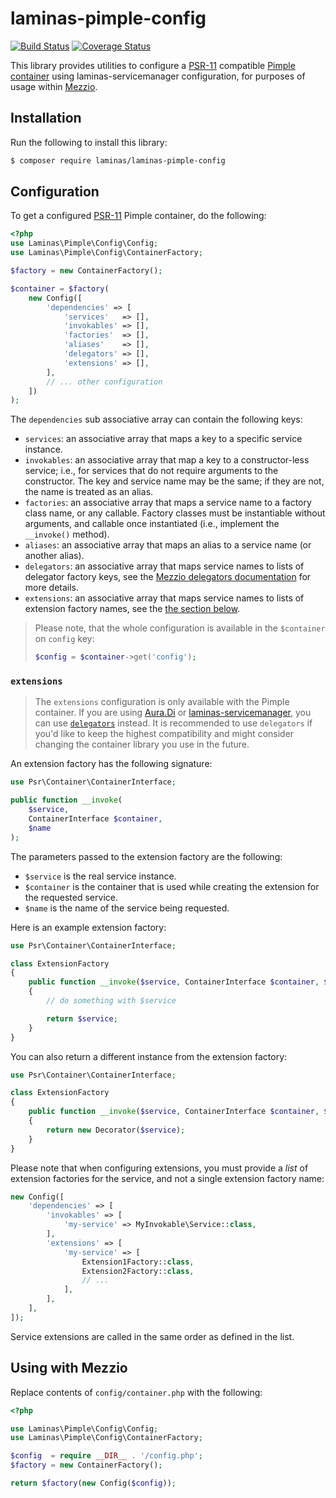 # laminas-pimple-config

[![Build Status](https://travis-ci.org/laminas/laminas-pimple-config.svg?branch=master)](https://travis-ci.org/laminas/laminas-pimple-config)
[![Coverage Status](https://coveralls.io/repos/github/laminas/laminas-pimple-config/badge.svg?branch=master)](https://coveralls.io/github/laminas/laminas-pimple-config?branch=master)

This library provides utilities to configure
a [PSR-11](http://www.php-fig.org/psr/psr-11/) compatible
[Pimple container](https://github.com/silexphp/Pimple)
using laminas-servicemanager configuration, for purposes of usage within
[Mezzio](https://docs.mezzio.dev/mezzio).

## Installation

Run the following to install this library:

```bash
$ composer require laminas/laminas-pimple-config
```

## Configuration

To get a configured [PSR-11](http://www.php-fig.org/psr/psr-11/)
Pimple container, do the following:

```php
<?php
use Laminas\Pimple\Config\Config;
use Laminas\Pimple\Config\ContainerFactory;

$factory = new ContainerFactory();

$container = $factory(
    new Config([
        'dependencies' => [
            'services'   => [],
            'invokables' => [],
            'factories'  => [],
            'aliases'    => [],
            'delegators' => [],
            'extensions' => [],
        ],
        // ... other configuration
    ])
);
```

The `dependencies` sub associative array can contain the following keys:

- `services`: an associative array that maps a key to a specific service instance.
- `invokables`: an associative array that map a key to a constructor-less
  service; i.e., for services that do not require arguments to the constructor.
  The key and service name may be the same; if they are not, the name is treated
  as an alias.
- `factories`: an associative array that maps a service name to a factory class
  name, or any callable. Factory classes must be instantiable without arguments,
  and callable once instantiated (i.e., implement the `__invoke()` method).
- `aliases`: an associative array that maps an alias to a service name (or
  another alias).
- `delegators`: an associative array that maps service names to lists of
  delegator factory keys, see the
  [Mezzio delegators documentation](https://docs.laminas.dev/laminas-servicemanager/delegators/)
  for more details.
- `extensions`: an associative array that maps service names to lists of
  extension factory names, see the [the section below](#extensions).

> Please note, that the whole configuration is available in the `$container`
> on `config` key:
>
> ```php
> $config = $container->get('config');
> ```

### `extensions`

> The `extensions` configuration is only available with the Pimple container.
> If you are using [Aura.Di](https://github.com/laminas/laminas-auradi-config)
> or [laminas-servicemanager](https://docs.laminas.dev/laminas-servicemanager/),
> you can use [`delegators`](https://docs.laminas.dev/laminas-servicemanager/delegators/)
> instead. It is recommended to use `delegators` if you'd like to keep the 
> highest compatibility and might consider changing the container library you
> use in the future.

An extension factory has the following signature:

```php
use Psr\Container\ContainerInterface;

public function __invoke(
    $service,
    ContainerInterface $container,
    $name
);
```

The parameters passed to the extension factory are the following:

- `$service` is the real service instance.
- `$container` is the container that is used while creating the extension for
  the requested service.
- `$name` is the name of the service being requested.

Here is an example extension factory:

```php
use Psr\Container\ContainerInterface;

class ExtensionFactory
{
    public function __invoke($service, ContainerInterface $container, $name)
    {
        // do something with $service

        return $service;
    }
}
```

You can also return a different instance from the extension factory:

```php
use Psr\Container\ContainerInterface;

class ExtensionFactory
{
    public function __invoke($service, ContainerInterface $container, $name)
    {
        return new Decorator($service);
    }
}
```

Please note that when configuring extensions, you must provide a _list_ of
extension factories for the service, and not a single extension factory name:

```php
new Config([
    'dependencies' => [
        'invokables' => [
            'my-service' => MyInvokable\Service::class,
        ],
        'extensions' => [
            'my-service' => [
                Extension1Factory::class,
                Extension2Factory::class,
                // ...
            ],
        ],
    ],
]);
```

Service extensions are called in the same order as defined in the list.

## Using with Mezzio

Replace contents of `config/container.php` with the following:

```php
<?php

use Laminas\Pimple\Config\Config;
use Laminas\Pimple\Config\ContainerFactory;

$config  = require __DIR__ . '/config.php';
$factory = new ContainerFactory();

return $factory(new Config($config));
```
